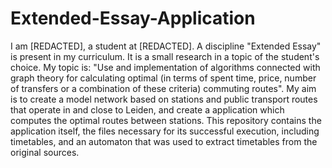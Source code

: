 # Extended-Essay-Application
  I am [REDACTED], a student at [REDACTED]. A discipline "Extended Essay" is present in my curriculum. It is a small research in a topic of the student's choice.
  My topic is: "Use and implementation of algorithms connected with graph theory for calculating optimal 
(in terms of spent time, price, number of transfers or a combination of these criteria) commuting routes".
  My aim is to create a model network based on stations and public transport routes that operate in and close to Leiden, 
and create a application which computes the optimal routes between stations. 
  This repository contains the application itself, the files necessary for its successful execution, including timetables,
and an automaton that was used to extract timetables from the original sources.
